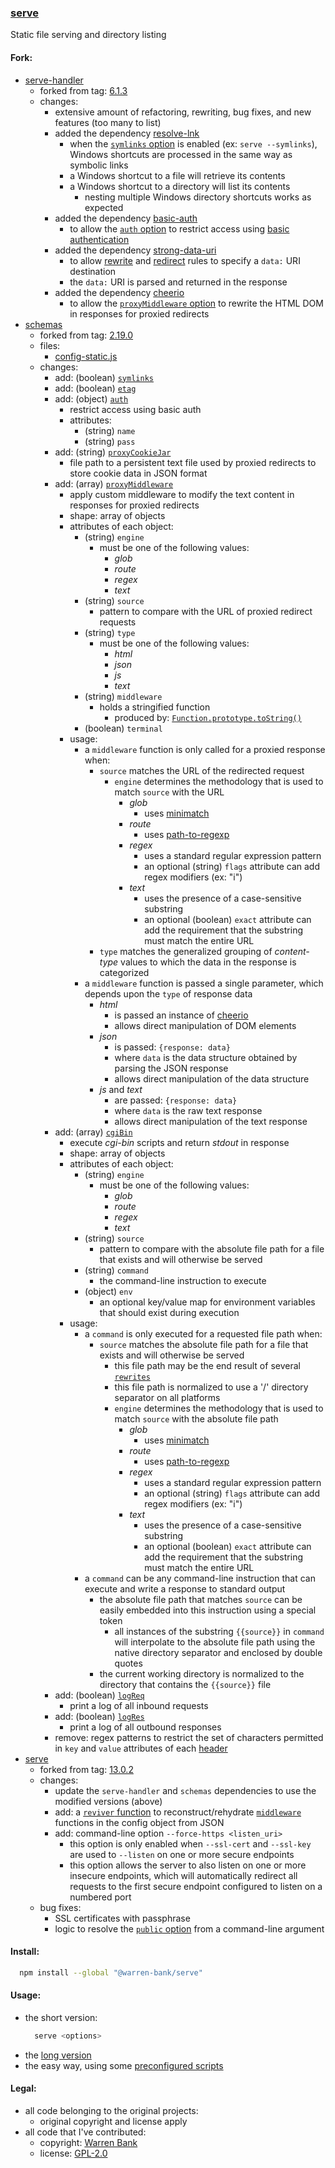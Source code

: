 ### [serve](https://github.com/warren-bank/node-serve)

Static file serving and directory listing

#### Fork:

* [serve-handler](https://github.com/vercel/serve-handler)
  - forked from tag: [6.1.3](https://github.com/vercel/serve-handler/releases/tag/6.1.3)
  - changes:
    * extensive amount of refactoring, rewriting, bug fixes, and new features (too many to list)
    * added the dependency [resolve-lnk](https://github.com/ashbeats/resolve-lnk)
      - when the [`symlinks` option](https://github.com/warren-bank/node-serve/tree/master/lib/serve-handler#symlinks-boolean) is enabled (ex: `serve --symlinks`), Windows shortcuts are processed in the same way as symbolic links
      - a Windows shortcut to a file will retrieve its contents
      - a Windows shortcut to a directory will list its contents
        * nesting multiple Windows directory shortcuts works as expected
    * added the dependency [basic-auth](https://github.com/jshttp/basic-auth)
      - to allow the [`auth` option](https://github.com/warren-bank/node-serve/tree/master/lib/serve-handler#auth-object) to restrict access using [basic authentication](https://en.wikipedia.org/wiki/Basic_access_authentication)
    * added the dependency [strong-data-uri](https://github.com/strongloop/strong-data-uri)
      - to allow [rewrite](https://github.com/warren-bank/node-serve/tree/master/lib/serve-handler#rewrites-array) and [redirect](https://github.com/warren-bank/node-serve/tree/master/lib/serve-handler#redirects-array) rules to specify a `data:` URI destination
      - the `data:` URI is parsed and returned in the response
    * added the dependency [cheerio](https://github.com/cheeriojs/cheerio)
      - to allow the [`proxyMiddleware` option](https://github.com/warren-bank/node-serve/tree/master/lib/serve-handler#proxymiddleware-array) to rewrite the HTML DOM in responses for proxied redirects
* [schemas](https://github.com/vercel/schemas)
  - forked from tag: [2.19.0](https://github.com/vercel/schemas/releases/tag/2.19.0)
  - files:
    * [config-static.js](https://github.com/vercel/schemas/blob/2.19.0/deployment/config-static.js)
  - changes:
    * add: (boolean) [`symlinks`](https://github.com/warren-bank/node-serve/tree/master/lib/serve-handler#symlinks-boolean)
    * add: (boolean) [`etag`](https://github.com/warren-bank/node-serve/tree/master/lib/serve-handler#etag-boolean)
    * add: (object)  [`auth`](https://github.com/warren-bank/node-serve/tree/master/lib/serve-handler#auth-object)
      - restrict access using basic auth
      - attributes:
        * (string) `name`
        * (string) `pass`
    * add: (string) [`proxyCookieJar`](https://github.com/warren-bank/node-serve/tree/master/lib/serve-handler#proxycookiejar-string)
      - file path to a persistent text file used by proxied redirects to store cookie data in JSON format
    * add: (array) [`proxyMiddleware`](https://github.com/warren-bank/node-serve/tree/master/lib/serve-handler#proxymiddleware-array)
      - apply custom middleware to modify the text content in responses for proxied redirects
      - shape: array of objects
      - attributes of each object:
        * (string) `engine`
          - must be one of the following values:
            * _glob_
            * _route_
            * _regex_
            * _text_
        * (string) `source`
          - pattern to compare with the URL of proxied redirect requests
        * (string) `type`
          - must be one of the following values:
            * _html_
            * _json_
            * _js_
            * _text_
        * (string) `middleware`
          - holds a stringified function
            * produced by: [`Function.prototype.toString()`](https://developer.mozilla.org/en-US/docs/Web/JavaScript/Reference/Global_Objects/Function/toString)
        * (boolean) `terminal`
      - usage:
        * a `middleware` function is only called for a proxied response when:
          - `source` matches the URL of the redirected request
            * `engine` determines the methodology that is used to match `source` with the URL
              - _glob_
                * uses [minimatch](https://github.com/isaacs/minimatch)
              - _route_
                * uses [path-to-regexp](https://github.com/pillarjs/path-to-regexp)
              - _regex_
                * uses a standard regular expression pattern
                * an optional (string) `flags` attribute can add regex modifiers (ex: "i")
              - _text_
                * uses the presence of a case-sensitive substring
                * an optional (boolean) `exact` attribute can add the requirement that the substring must match the entire URL
          - `type` matches the generalized grouping of _content-type_ values to which the data in the response is categorized
        * a `middleware` function is passed a single parameter, which depends upon the `type` of response data
          - _html_
            * is passed an instance of [cheerio](https://github.com/cheeriojs/cheerio)
            * allows direct manipulation of DOM elements
          - _json_
            * is passed: `{response: data}`
            * where `data` is the data structure obtained by parsing the JSON response
            * allows direct manipulation of the data structure
          - _js_ and _text_
            * are passed: `{response: data}`
            * where `data` is the raw text response
            * allows direct manipulation of the text response
    * add: (array) [`cgiBin`](https://github.com/warren-bank/node-serve/tree/master/lib/serve-handler#cgibin-array)
      - execute _cgi-bin_ scripts and return _stdout_ in response
      - shape: array of objects
      - attributes of each object:
        * (string) `engine`
          - must be one of the following values:
            * _glob_
            * _route_
            * _regex_
            * _text_
        * (string) `source`
          - pattern to compare with the absolute file path for a file that exists and will otherwise be served
        * (string) `command`
          - the command-line instruction to execute
        * (object) `env`
          - an optional key/value map for environment variables that should exist during execution
      - usage:
        * a `command` is only executed for a requested file path when:
          - `source` matches the absolute file path for a file that exists and will otherwise be served
            * this file path may be the end result of several [`rewrites`](https://github.com/warren-bank/node-serve/tree/master/lib/serve-handler#rewrites-array)
            * this file path is normalized to use a '/' directory separator on all platforms
            * `engine` determines the methodology that is used to match `source` with the absolute file path
              - _glob_
                * uses [minimatch](https://github.com/isaacs/minimatch)
              - _route_
                * uses [path-to-regexp](https://github.com/pillarjs/path-to-regexp)
              - _regex_
                * uses a standard regular expression pattern
                * an optional (string) `flags` attribute can add regex modifiers (ex: "i")
              - _text_
                * uses the presence of a case-sensitive substring
                * an optional (boolean) `exact` attribute can add the requirement that the substring must match the entire URL
        * a `command` can be any command-line instruction that can execute and write a response to standard output
          - the absolute file path that matches `source` can be easily embedded into this instruction using a special token
            * all instances of the substring `{{source}}` in `command` will interpolate to the absolute file path using the native directory separator and enclosed by double quotes
          - the current working directory is normalized to the directory that contains the `{{source}}` file
    * add: (boolean) [`logReq`](https://github.com/warren-bank/node-serve/tree/master/lib/serve-handler#logreq-boolean)
      - print a log of all inbound requests
    * add: (boolean) [`logRes`](https://github.com/warren-bank/node-serve/tree/master/lib/serve-handler#logres-boolean)
      - print a log of all outbound responses
    * remove: regex patterns to restrict the set of characters permitted in `key` and `value` attributes of each [header](https://github.com/warren-bank/node-serve/tree/master/lib/serve-handler#headers-array)
* [serve](https://github.com/vercel/serve)
  - forked from tag: [13.0.2](https://github.com/vercel/serve/releases/tag/13.0.2)
  - changes:
    * update the `serve-handler` and `schemas` dependencies to use the modified versions (above)
    * add: a [`reviver` function](https://developer.mozilla.org/en-US/docs/Web/JavaScript/Reference/Global_Objects/JSON/parse#using_the_reviver_parameter) to reconstruct/rehydrate [`middleware`](https://github.com/warren-bank/node-serve/tree/master/lib/serve-handler#proxymiddleware-array) functions in the config object from JSON
    * add: command-line option `--force-https <listen_uri>`
      - this option is only enabled when `--ssl-cert` and `--ssl-key` are used to `--listen` on one or more secure endpoints
      - this option allows the server to also listen on one or more insecure endpoints,
        which will automatically redirect all requests to the first secure endpoint configured to listen on a numbered port
  - bug fixes:
    * SSL certificates with passphrase
    * logic to resolve the [`public` option](https://github.com/warren-bank/node-serve/tree/master/lib/serve-handler#public-string) from a command-line argument

#### Install:

```bash
  npm install --global "@warren-bank/serve"
```

#### Usage:

* the short version:
  ```bash
    serve <options>
  ```
* the [long version](./lib/serve/README.md#usage)
* the easy way, using some [preconfigured scripts](https://github.com/warren-bank/node-serve/tree/master/.etc/bin)

#### Legal:

* all code belonging to the original projects:
  - original copyright and license apply
* all code that I've contributed:
  - copyright: [Warren Bank](https://github.com/warren-bank)
  - license: [GPL-2.0](https://www.gnu.org/licenses/old-licenses/gpl-2.0.txt)
